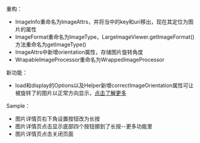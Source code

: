 重构：
* ImageInfo重命名为ImageAttrs，并将当中的key和uri移出，现在其定位为图片的属性
* ImageFormat重命名为ImageType，LargeImageViewer.getImageFormat()方法重命名为getImageType()
* ImageAttrs中新增orientation属性，存储图片旋转角度
* WrapableImageProcessor重命名为WrappedImageProcessor

新功能：
* load和display的Options以及Helper新增correctImageOrientation属性可让被旋转了的图片以正常方向显示，[点击了解更多](../wiki/correct_image_orientation.md)


Sample：
* 图片详情页右下角设置按钮改为长按
* 图片详情页点击显示底部四个按钮挪到了长按--更多功能里
* 图片详情页点击关闭页面

